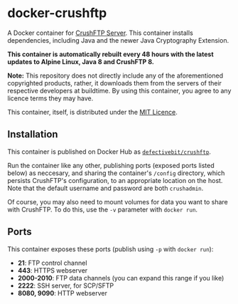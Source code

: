 # docker-crushftp

A Docker container for [CrushFTP Server][crushftp]. This container installs dependencies, including Java and the newer Java Cryptography Extension.

**This container is automatically rebuilt every 48 hours with the latest updates
to Alpine Linux, Java 8 and CrushFTP 8.**

**Note:** This repository does not directly include any of the aforementioned
copyrighted products, rather, it downloads them from the servers of their
respective developers at buildtime. By using this container, you agree to any
licence terms they may have.

This container, itself, is distributed under the [MIT Licence][mit].

## Installation

This container is published on Docker Hub as [`defectivebit/crushftp`][hub].

Run the container like any other, publishing ports (exposed ports listed below)
as neccesary, and sharing the container's `/config` directory, which persists
CrushFTP's configuration, to an appropriate location on the host. Note that the
default username and password are both `crushadmin`.

Of course, you may also need to mount volumes for data you want to share with
CrushFTP. To do this, use the `-v` parameter with `docker run`.

## Ports

This container exposes these ports (publish using `-p` with `docker run`):

- **21**: FTP control channel
- **443**: HTTPS webserver
- **2000-2010**: FTP data channels (you can expand this range if you like)
- **2222**: SSH server, for SCP/SFTP
- **8080, 9090**: HTTP webserver

[crushftp]: https://www.crushftp.com
[mit]: https://github.com/defectivebit/docker-crushftp/blob/master/LICENCE
[hub]: https://hub.docker.com/r/defectivebit/crushftp/